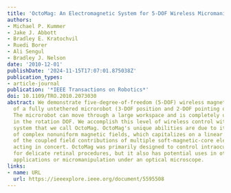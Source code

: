 ```yaml
---
title: 'OctoMag: An Electromagnetic System for 5-DOF Wireless Micromanipulation'
authors:
- Michael P. Kummer
- Jake J. Abbott
- Bradley E. Kratochvil
- Ruedi Borer
- Ali Sengul
- Bradley J. Nelson
date: '2010-12-01'
publishDate: '2024-11-15T17:07:01.875038Z'
publication_types:
- article-journal
publication: '*IEEE Transactions on Robotics*'
doi: 10.1109/TRO.2010.2073030
abstract: We demonstrate five-degree-of-freedom (5-DOF) wireless magnetic control
  of a fully untethered microrobot (3-DOF position and 2-DOF pointing orientation).
  The microrobot can move through a large workspace and is completely unrestrained
  in the rotation DOF. We accomplish this level of wireless control with an electromagnetic
  system that we call OctoMag. OctoMag's unique abilities are due to its utilization
  of complex nonuniform magnetic fields, which capitalizes on a linear representation
  of the coupled field contributions of multiple soft-magnetic-core electromagnets
  acting in concert. OctoMag was primarily designed to control intraocular microrobots
  for delicate retinal procedures, but it also has potential uses in other medical
  applications or micromanipulation under an optical microscope.
links:
- name: URL
  url: https://ieeexplore.ieee.org/document/5595508
---
```

